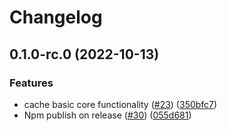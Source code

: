 # Changelog

## 0.1.0-rc.0 (2022-10-13)


### Features

* cache basic core functionality ([#23](https://github.com/kitkat729/lru-cache/issues/23)) ([350bfc7](https://github.com/kitkat729/lru-cache/commit/350bfc7da3006a3ee0085f0ce72d5254f9485e20))
* Npm publish on release ([#30](https://github.com/kitkat729/lru-cache/issues/30)) ([055d681](https://github.com/kitkat729/lru-cache/commit/055d681fc3bbe8a40fbaa1fd67cf5d08834d2e3d))
